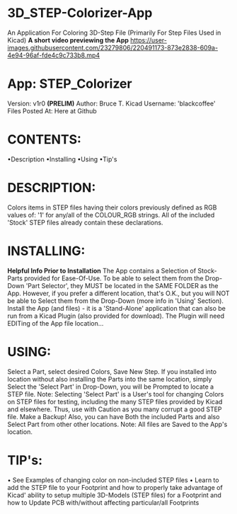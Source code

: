 # 3D_STEP-Colorizer-App
An Application For Coloring 3D-Step File (Primarily For Step Files Used in Kicad)
**A short video previewing the App**
https://user-images.githubusercontent.com/23279806/220491173-873e2838-609a-4e94-96af-fde4c9c733b8.mp4

# App: STEP_Colorizer
Version:  v1r0 **(PRELIM)**
Author: Bruce T.   Kicad Username:  'blackcoffee'
Files Posted At: Here at Github

# CONTENTS:
•Description
•Installing
•Using
•Tip's

# DESCRIPTION:
Colors items in STEP files having their colors previously defined as RGB
values of: '1' for any/all of the COLOUR_RGB strings.
All of the included 'Stock' STEP files already contain these declarations.

# INSTALLING:
**Helpful Info Prior to Installation**
The App contains a Selection of Stock-Parts provided for Ease-Of-Use.
To be able to select them from the Drop-Down 'Part Selector', they MUST be
located in the SAME FOLDER as the App.
However, if you prefer a different location, that's O.K., but you will NOT
be able to Select them from the Drop-Down (more info in 'Using' Section).
Install the App (and files) - it is a 'Stand-Alone' application that can also
be run from a Kicad Plugin (also provided for download).
The Plugin will need EDITing of the App file location...

# USING:
Select a Part, select desired Colors, Save New Step.
If you installed into location without also installing the Parts into the same
location, simply Select the 'Select Part' in Drop-Down, you will be Prompted
to locate a STEP file.
Note: Selecting 'Select Part' is a User's tool for changing Colors on STEP files
for testing, including the many STEP files provided by Kicad and elsewhere.
Thus, use with Caution as you many corrupt a good STEP file. Make a Backup!
Also, you can have Both the included Parts and also Select Part from other
other locations.
Note: All files are Saved to the App's location.

# TIP's:
• See Examples of changing color on non-included STEP files
• Learn to add the STEP file to your Footprint and how to properly take
advantage of Kicad' ability to setup multiple 3D-Models (STEP files) for
a Footprint and how to Update PCB with/without affecting particular/all
Footprints
